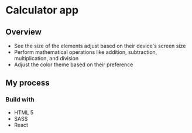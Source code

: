 # Calculator app

## Overview

- See the size of the elements adjust based on their device's screen size
- Perform mathematical operations like addition, subtraction, multiplication, and division
- Adjust the color theme based on their preference

## My process

### Build with 

- HTML 5
- SASS
- React 